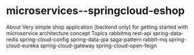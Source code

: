 # microservices--springcloud-eshop
About Very simple shop application (backend only) for getting started with microservice architecture concept  Topics rabbitmq rest-api spring-data-redis spring-cloud-config spring-data-jpa saga-pattern rabbit-mq spring-cloud-eureka spring-cloud-gateway spring-cloud-open-feign
